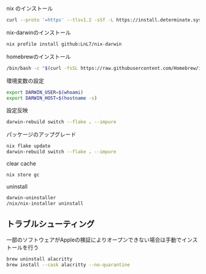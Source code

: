 nix のインストール
```sh
curl --proto '=https' --tlsv1.2 -sSf -L https://install.determinate.systems/nix |  sh -s -- install
```

nix-darwinのインストール
```sh
nix profile install github:LnL7/nix-darwin
```

homebrewのインストール
```sh
/bin/bash -c "$(curl -fsSL https://raw.githubusercontent.com/Homebrew/install/HEAD/install.sh)"
```

環境変数の設定
```sh
export DARWIN_USER=$(whoami)
export DARWIN_HOST=$(hostname -s)
```

設定反映
```sh
darwin-rebuild switch --flake . --impure
```

パッケージのアップグレード
```sh
nix flake update
darwin-rebuild switch --flake . --impure
```

clear cache
```sh
nix store gc
```

uninstall
```sh
darwin-uninstaller
/nix/nix-installer uninstall
```


## トラブルシューティング

一部のソフトウェアがAppleの検証によりオープンできない場合は手動でインストールを行う

```sh
brew uninstall alacritty
brew install --cask alacritty --no-quarantine
```
